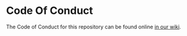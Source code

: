 # Code Of Conduct

The Code of Conduct for this repository can be found online [in our wiki](https://github.com/splunk/security_content/wiki/Code-of-Conduct). 